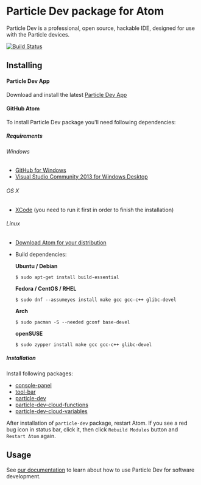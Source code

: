 # Particle Dev package for Atom

Particle Dev is a professional, open source, hackable IDE, designed for use with the Particle devices.

[![Build Status](https://travis-ci.org/spark/particle-dev.svg?branch=master)](https://travis-ci.org/spark/particle-dev)

## Installing

#### Particle Dev App

Download and install the latest [Particle Dev App](https://github.com/spark/particle-dev-app)

#### GitHub Atom

To install Particle Dev package you'll need following dependencies:

##### Requirements

###### Windows

* [GitHub for Windows](https://desktop.github.com/)
* [Visual Studio Community 2013 for Windows Desktop](https://www.visualstudio.com/en-us/downloads/download-visual-studio-vs#DownloadFamilies_2)

###### OS X

* [XCode](https://itunes.apple.com/gb/app/xcode/id497799835?mt=12) (you need to run it first in order to finish the installation)

###### Linux

* [Download Atom for your distribution](https://github.com/atom/atom/releases/latest)
* Build dependencies:

	**Ubuntu / Debian**

	`$ sudo apt-get install build-essential`

	**Fedora / CentOS / RHEL**

	`$ sudo dnf --assumeyes install make gcc gcc-c++ glibc-devel`

	**Arch**

	`$ sudo pacman -S --needed gconf base-devel`

	**openSUSE**

	`$ sudo zypper install make gcc gcc-c++ glibc-devel`

##### Installation

Install following packages:

* [console-panel](https://atom.io/packages/console-panel)
* [tool-bar](https://atom.io/packages/tool-bar)
* [particle-dev](https://atom.io/packages/particle-dev)
* [particle-dev-cloud-functions](https://atom.io/packages/particle-dev-cloud-functions)
* [particle-dev-cloud-variables](https://atom.io/packages/particle-dev-cloud-variables)

After installation of `particle-dev` package, restart Atom. If you see a red bug icon in status bar, click it, then click `Rebuild Modules` button and `Restart Atom` again.

## Usage

See [our documentation](https://docs.particle.io/guide/tools-and-features/dev/) to learn about how to use Particle Dev for software development.
